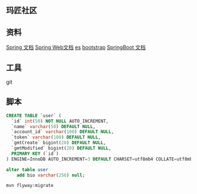 ## 玛匠社区

## 资料
[Spring 文档](https://spring.io/guides)
[Spring Web文档](https://spring.io/guides/gs/serving-web-content/)
[es](https://elasticsearch.cn/)
[bootstrap](https://v3.bootcss.com/)
[SpringBoot 文档](https://docs.spring.io/spring-boot/docs/2.0.0.RC1/reference/htmlsingle/#boot-features-embedded-database-support)

## 工具
git

## 脚本

```sql
CREATE TABLE `user` (
  `id` int(50) NOT NULL AUTO_INCREMENT,
  `name` varchar(50) DEFAULT NULL,
  `account_id` varchar(100) DEFAULT NULL,
  `token` varchar(100) DEFAULT NULL,
  `gmtCreate` bigint(20) DEFAULT NULL,
  `gmtModified` bigint(20) DEFAULT NULL,
  PRIMARY KEY (`id`)
) ENGINE=InnoDB AUTO_INCREMENT=3 DEFAULT CHARSET=utf8mb4 COLLATE=utf8mb4_0900_ai_ci

alter table user
	add bio varchar(256) null;

```
```bash
mvn flyway:migrate
```



